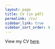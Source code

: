 ```yaml
---
layout: page
title: CV (in pdf)
permalink: /cv/
sidebar_link: true
sidebar_sort_order: 4
---
```


<object data="{{ site.url }}/assets/cv.pdf" type='application/pdf' width="120%" style="height:calc(100vh)">
<p>View my CV <a href="{{ site.url }}/assets/cv.pdf">here</a>.</p>

</object>

